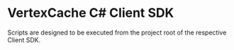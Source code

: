# VertexCache C# Client SDK

Scripts are designed to be executed from the project root of the respective Client SDK.
